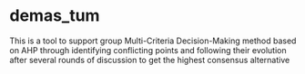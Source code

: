 # demas_tum

This is a tool to support group Multi-Criteria Decision-Making method based on AHP through identifying conflicting points and following their evolution after several rounds of discussion to get the highest consensus alternative
